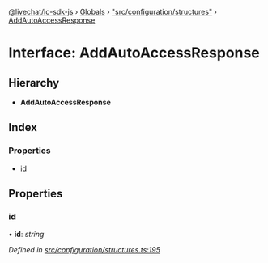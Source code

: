 [@livechat/lc-sdk-js](../README.md) › [Globals](../globals.md) › ["src/configuration/structures"](../modules/_src_configuration_structures_.md) › [AddAutoAccessResponse](_src_configuration_structures_.addautoaccessresponse.md)

# Interface: AddAutoAccessResponse

## Hierarchy

* **AddAutoAccessResponse**

## Index

### Properties

* [id](_src_configuration_structures_.addautoaccessresponse.md#id)

## Properties

###  id

• **id**: *string*

*Defined in [src/configuration/structures.ts:195](https://github.com/livechat/lc-sdk-js/blob/04572ce/src/configuration/structures.ts#L195)*
